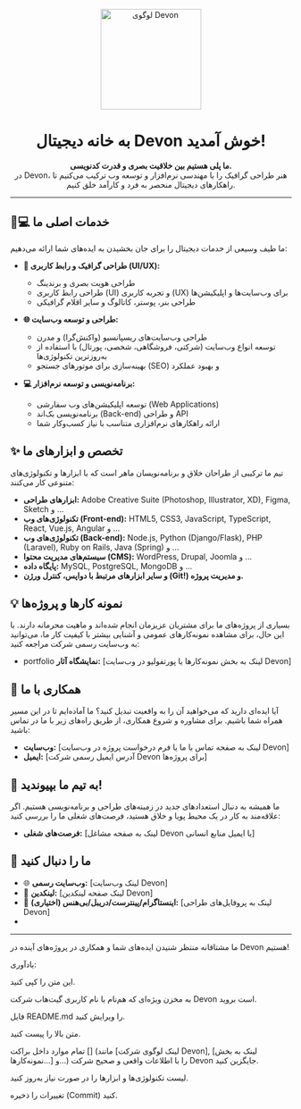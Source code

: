 <p align="center">
  <img src="[لینک لوگوی شرکت Devon]" alt="لوگوی Devon" width="180"/>
</p>

<h1 align="center">به خانه دیجیتال Devon خوش آمدید!</h1>

<p align="center">
  <strong>ما پلی هستیم بین خلاقیت بصری و قدرت کدنویسی.</strong>
  <br/>
  در Devon، هنر طراحی گرافیک را با مهندسی نرم‌افزار و توسعه وب ترکیب می‌کنیم تا راهکارهای دیجیتال منحصر به فرد و کارآمد خلق کنیم.
</p>

---

## 🎨💻 خدمات اصلی ما

ما طیف وسیعی از خدمات دیجیتال را برای جان بخشیدن به ایده‌های شما ارائه می‌دهیم:

*   **🎨 طراحی گرافیک و رابط کاربری (UI/UX):**
    *   طراحی هویت بصری و برندینگ
    *   طراحی رابط کاربری (UI) و تجربه کاربری (UX) برای وب‌سایت‌ها و اپلیکیشن‌ها
    *   طراحی بنر، پوستر، کاتالوگ و سایر اقلام گرافیکی

*   **🌐 طراحی و توسعه وب‌سایت:**
    *   طراحی وب‌سایت‌های ریسپانسیو (واکنش‌گرا) و مدرن
    *   توسعه انواع وب‌سایت (شرکتی، فروشگاهی، شخصی، پورتال) با استفاده از به‌روزترین تکنولوژی‌ها
    *   بهینه‌سازی برای موتورهای جستجو (SEO) و بهبود عملکرد

*   **💻 برنامه‌نویسی و توسعه نرم‌افزار:**
    *   توسعه اپلیکیشن‌های وب سفارشی (Web Applications)
    *   برنامه‌نویسی بک‌اند (Back-end) و طراحی API
    *   ارائه راهکارهای نرم‌افزاری متناسب با نیاز کسب‌وکار شما

## ✨ تخصص و ابزارهای ما

تیم ما ترکیبی از طراحان خلاق و برنامه‌نویسان ماهر است که با ابزارها و تکنولوژی‌های متنوعی کار می‌کنند:

*   **ابزارهای طراحی:** Adobe Creative Suite (Photoshop, Illustrator, XD), Figma, Sketch و ...
*   **تکنولوژی‌های وب (Front-end):** HTML5, CSS3, JavaScript, TypeScript, React, Vue.js, Angular و ...
*   **تکنولوژی‌های وب (Back-end):** Node.js, Python (Django/Flask), PHP (Laravel), Ruby on Rails, Java (Spring) و ...
*   **سیستم‌های مدیریت محتوا (CMS):** WordPress, Drupal, Joomla و ...
*   **پایگاه داده:** MySQL, PostgreSQL, MongoDB و ...
*   **و سایر ابزارهای مرتبط با دواپس، کنترل ورژن (Git!) و مدیریت پروژه.**

## 💡 نمونه کارها و پروژه‌ها

بسیاری از پروژه‌های ما برای مشتریان عزیزمان انجام شده‌اند و ماهیت محرمانه دارند. با این حال، برای مشاهده نمونه‌کارهای عمومی و آشنایی بیشتر با کیفیت کار ما، می‌توانید به وب‌سایت رسمی شرکت مراجعه کنید:

*   portfolio **نمایشگاه آثار:** [لینک به بخش نمونه‌کارها یا پورتفولیو در وب‌سایت Devon]

<!-- اگر پروژه متن‌باز یا ابزار خاصی دارید که روی گیت‌هاب منتشر کرده‌اید، می‌توانید اینجا لیست کنید: -->
<!-- *   **[نام ابزار/پروژه متن‌باز ۱]:** [توضیح کوتاه] - [لینک به مخزن] -->
<!-- *   **[نام ابزار/پروژه متن‌باز ۲]:** [توضیح کوتاه] - [لینک به مخزن] -->

## 🤝 همکاری با ما

آیا ایده‌ای دارید که می‌خواهید آن را به واقعیت تبدیل کنید؟ ما آماده‌ایم تا در این مسیر همراه شما باشیم. برای مشاوره و شروع همکاری، از طریق راه‌های زیر با ما در تماس باشید:

*   **وب‌سایت:** [لینک به صفحه تماس با ما یا فرم درخواست پروژه در وب‌سایت Devon]
*   **ایمیل:** [آدرس ایمیل رسمی شرکت Devon برای پروژه‌ها]

## 🚀 به تیم ما بپیوندید!

ما همیشه به دنبال استعدادهای جدید در زمینه‌های طراحی و برنامه‌نویسی هستیم. اگر علاقه‌مند به کار در یک محیط پویا و خلاق هستید، فرصت‌های شغلی ما را بررسی کنید:

*   **فرصت‌های شغلی:** [لینک به صفحه مشاغل Devon یا ایمیل منابع انسانی]

## 🔗 ما را دنبال کنید

*   🌐 **وب‌سایت رسمی:** [لینک وب‌سایت Devon]
*   🔗 **لینکدین:** [لینک صفحه لینکدین Devon]
*   🎨 **اینستاگرام/پینترست/دریبل/بی‌هنس (اختیاری):** [لینک به پروفایل‌های طراحی Devon]
*   <!-- 🐦 **توییتر (اختیاری):** [لینک توییتر Devon] -->

---

ما مشتاقانه منتظر شنیدن ایده‌های شما و همکاری در پروژه‌های آینده در Devon هستیم!


یادآوری:

این متن را کپی کنید.

به مخزن ویژه‌ای که هم‌نام با نام کاربری گیت‌هاب شرکت Devon است بروید.

فایل README.md را ویرایش کنید.

متن بالا را پیست کنید.

تمام موارد داخل براکت [] (مانند [لینک لوگوی شرکت Devon], [لینک به بخش نمونه‌کارها...] و...) را با اطلاعات واقعی و صحیح شرکت Devon جایگزین کنید.

لیست تکنولوژی‌ها و ابزارها را در صورت نیاز به‌روز کنید.

تغییرات را ذخیره (Commit) کنید.
